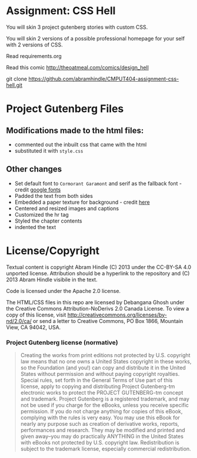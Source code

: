 Assignment: CSS Hell
====================

You will skin 3 project gutenberg stories with custom CSS.

You will skin 2 versions of a possible professional homepage for your
self with 2 versions of CSS.

Read requirements.org

Read this comic http://theoatmeal.com/comics/design_hell

git clone https://github.com/abramhindle/CMPUT404-assignment-css-hell.git

Project Gutenberg Files
=================

## Modifications made to the html files:
- commented out the inbuilt css that came with the html
- substituted it with  ```style.css```

## Other changes
- Set default font to ```Cormorant Garamont``` and serif as the fallback font - credit [google fonts](https://fonts.google.com/specimen/Cormorant+Garamond?category=Serif&preview.text_type=custom&sidebar.open=true&selection.family=Cormorant+Garamond)
- Padded the text from both sides
- Embedded a paper texture for background - credit [here](https://www.freepik.com/premium-photo/old-vintage-paper-texture-background_10672957.htm)
- Centered and resized images and captions
- Customized the hr tag
- Styled the chapter contents 
- indented the text 


License/Copyright
=================

Textual content is copyright Abram Hindle (C) 2013 under the CC-BY-SA
4.0 unported license. Attribution should be a hyperlink to the
repository and (C) 2013 Abram Hindle visibile in the text.

Code is licensed under the Apache 2.0 license.

The HTML/CSS files in this repo are licensed by Debangana Ghosh under the Creative Commons Attribution-NoDerivs 2.0 Canada License. To view a copy of this license, visit http://creativecommons.org/licenses/by-nd/2.0/ca/ or send a letter to Creative Commons, PO Box 1866, Mountain View, CA 94042, USA.

### Project Gutenberg license (normative)
> Creating the works from print editions not protected by U.S. copyright law means that no one owns a United States copyright in these works, so the Foundation (and you!) can copy and distribute it in the United States without permission and without paying copyright royalties. Special rules, set forth in the General Terms of Use part of this license, apply to copying and distributing Project Gutenberg-tm electronic works to protect the PROJECT GUTENBERG-tm concept and trademark. Project Gutenberg is a registered trademark, and may not be used if you charge for the eBooks, unless you receive specific permission. If you do not charge anything for copies of this eBook, complying with the rules is very easy. You may use this eBook for nearly any purpose such as creation of derivative works, reports, performances and research. They may be modified and printed and given away–you may do practically ANYTHING in the United States with eBooks not protected by U.S. copyright law. Redistribution is subject to the trademark license, especially commercial redistribution.



